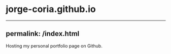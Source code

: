 # jorge-coria.github.io
---
permalink: /index.html
---

Hosting my personal portfolio page on Github.
